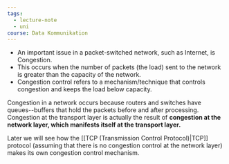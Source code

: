 ```yaml
---
tags:
  - lecture-note
  - uni
course: Data Kommunikation
---
```

* An important issue in a packet-switched network, such as Internet, is Congestion.
* This occurs when the number of packets (the load) sent to the network is greater than the capacity of the network.
* Congestion control refers to a mechanism/technique that controls congestion and keeps the load below capacity.

Congestion in a network occurs because routers and switches have queues--buffers that hold the packets before and after processing. Congestion at the transport layer is actually the result of **congestion at the network layer, which manifests itself at the transport layer.** 

Later we will see how the [[TCP (Transmission Control Protocol)|TCP]] protocol (assuming that there is no congestion control at the network layer) makes its own congestion control mechanism.